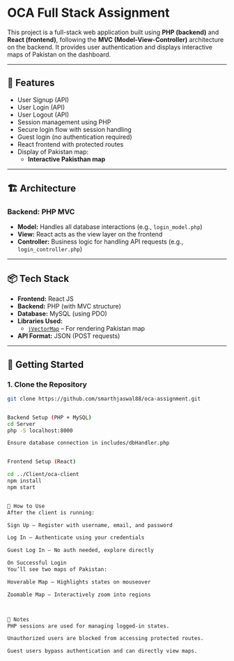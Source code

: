 # OCA Full Stack Assignment

This project is a full-stack web application built using **PHP (backend)** and **React (frontend)**, following the **MVC (Model-View-Controller)** architecture on the backend. It provides user authentication and displays interactive maps of Pakistan on the dashboard.

---

## 📂 Features

- User Signup (API)
- User Login (API)
- User Logout (API)
- Session management using PHP
- Secure login flow with session handling
- Guest login (no authentication required)
- React frontend with protected routes
- Display of Pakistan map:
  - **Interactive Pakisthan map**

---

## 🏗️ Architecture

### Backend: PHP MVC

- **Model:** Handles all database interactions (e.g., `login_model.php`)
- **View:** React acts as the view layer on the frontend
- **Controller:** Business logic for handling API requests (e.g., `login_controller.php`)

---

## 📦 Tech Stack

- **Frontend:** React JS
- **Backend:** PHP (with MVC structure)
- **Database:** MySQL (using PDO)
- **Libraries Used:**
  - [`jVectorMap`](https://jvectormap.com/) – For rendering Pakistan map
- **API Format:** JSON (POST requests)

---


## 🚀 Getting Started

### 1. Clone the Repository

```bash
git clone https://github.com/smarthjaswal88/oca-assignment.git


Backend Setup (PHP + MySQL)
cd Server
php -S localhost:8000

Ensure database connection in includes/dbHandler.php


Frontend Setup (React)

cd ../Client/oca-client
npm install
npm start


👤 How to Use
After the client is running:

Sign Up — Register with username, email, and password

Log In — Authenticate using your credentials

Guest Log In — No auth needed, explore directly

On Successful Login
You’ll see two maps of Pakistan:

Hoverable Map – Highlights states on mouseover

Zoomable Map – Interactively zoom into regions



🧠 Notes
PHP sessions are used for managing logged-in states.

Unauthorized users are blocked from accessing protected routes.

Guest users bypass authentication and can directly view maps.

